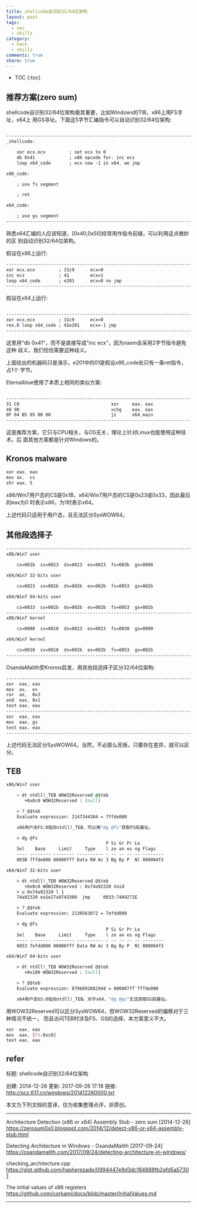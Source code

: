 ```yaml
---
title: shellcode自识别32/64位架构
layout: post
tags:
  - sec
  - skills
category: 
  - hack
  - skills
comments: true
share: true
---
```


* TOC
{:toc}

<!--more-->



## 推荐方案(zero sum)

shellcode自识别32/64位架构极其重要，比如Windows的TIB，x86上用FS寻址，x64上
用GS寻址。下面这5字节汇编指令可以自动识别32/64位架构:

```css

--------------------------------------------------------------------------
_shellcode:

    xor ecx,ecx         ; set ecx to 0
    db 0x41             ; x86 opcode for: inc ecx
    loop x64_code       ; ecx now -1 in x64, we jmp

x86_code:

    ; use fs segment

    ; ret

x64_code:

    ; use gs segment
--------------------------------------------------------------------------
```

熟悉x64汇编的人应该知道，[0x40,0x50]经常用作指令前缀，可以利用这点微妙的区
别自动识别32/64位架构。

假设在x86上运行:

```css
--------------------------------------------------------------------------
xor ecx,ecx         ; 31c9      ecx=0
inc ecx             ; 41        ecx=1
loop x64_code       ; e201      ecx=0 no jmp
--------------------------------------------------------------------------

```

假设在x64上运行:

```css

--------------------------------------------------------------------------
xor ecx,ecx         ; 31c9      ecx=0
rex.B loop x64_code ; 41e201    ecx=-1 jmp
--------------------------------------------------------------------------

```

这里用"db 0x41"，而不是直接写成"inc ecx"，因为nasm会采用2字节指令避免这种
歧义，我们恰恰需要这种歧义。

上面给出的机器码只是演示，e201中的01是假设x86_code处只有一条ret指令，占1个
字节。

Eternalblue使用了本质上相同的类似方案:

```css

--------------------------------------------------------------------------
31 C0                                   xor     eax, eax
40 90                                   xchg    eax, eax
0F 84 B5 05 00 00                       jz      x64_main
--------------------------------------------------------------------------

```

这是推荐方案，它只与CPU相关，与OS无关，理论上针对Linux也能使用这种技术。后
面其他方案都是针对Windows的。

## Kronos malware

```css
xor eax, eax
mov ax,  cs
shr eax, 5
```

x86/Win7用户态的CS是0x1B，x64/Win7用户态的CS是0x23或0x33，因此最后的eax为0
时表示x86，为1时表示x64。

上述代码只适用于用户态，且无法区分SysWOW64。

## 其他段选择子

```css
--------------------------------------------------------------------------
x86/Win7 user

    cs=001b  ss=0023  ds=0023  es=0023  fs=003b  gs=0000

x64/Win7 32-bits user

    cs=0023  ss=002b  ds=002b  es=002b  fs=0053  gs=002b

x64/Win7 64-bits user

    cs=0033  ss=002b  ds=002b  es=002b  fs=0053  gs=002b
--------------------------------------------------------------------------
x86/Win7 kernel

    cs=0008  ss=0010  ds=0023  es=0023  fs=0030  gs=0000

x64/Win7 kernel

    cs=0010  ss=0018  ds=002b  es=002b  fs=0053  gs=002b
--------------------------------------------------------------------------

```

OsandaMalith受Kronos启发，用其他段选择子区分32/64位架构:

```css
--------------------------------------------------------------------------
xor  eax, eax
mov  ax,  es
ror  ax,  0x3
and  eax, 0x1
test eax, eax
--------------------------------------------------------------------------
xor  eax, eax
mov  eax, gs
test eax, eax
--------------------------------------------------------------------------

```

上述代码无法区分SysWOW64。当然，不必那么死板，只要存在差异，就可以区分。

## TEB

```css
x86/Win7 user

    > dt ntdll!_TEB WOW32Reserved @$teb
       +0x0c0 WOW32Reserved : (null)

    > ? @$teb
    Evaluate expression: 2147344384 = 7ffde000

    x86用户态FS:0指向ntdll!_TEB，可以用"dg @fs"获取FS段基址。

    > dg @fs
                                      P Si Gr Pr Lo
    Sel    Base     Limit     Type    l ze an es ng Flags
    ---- -------- -------- ---------- - -- -- -- -- --------
    003B 7ffde000 00000fff Data RW Ac 3 Bg By P  Nl 000004f3

x64/Win7 32-bits user

    > dt ntdll!_TEB WOW32Reserved @$teb
       +0x0c0 WOW32Reserved : 0x74a92320 Void
    > u 0x74a92320 l 1
    74a92320 ea1e27a9743300  jmp     0033:74A9271E

    > ? @$teb
    Evaluate expression: 2130563072 = 7efdd000

    > dg @fs
                                      P Si Gr Pr Lo
    Sel    Base     Limit     Type    l ze an es ng Flags
    ---- -------- -------- ---------- - -- -- -- -- --------
    0053 7efdd000 00000fff Data RW Ac 3 Bg By P  Nl 000004f3

x64/Win7 64-bits user

    > dt ntdll!_TEB WOW32Reserved @$teb
       +0x100 WOW32Reserved : (null)

    > ? @$teb
    Evaluate expression: 8796092882944 = 000007ff`fffde000

    x64用户态GS:0指向ntdll!_TEB。对于x64，"dg @gs"无法获取GS段基址。

```

用WOW32Reserved可以区分SysWOW64，但WOW32Reserved的偏移对于三种情况不统一，
而且访问TEB时涉及FS、GS的选择，本方案意义不大。

```css
xor  eax, eax
mov  eax, [FS:0xc0]
test eax, eax
```

## refer

标题: shellcode自识别32/64位架构

创建: 2014-12-26
更新: 2017-09-26 17:18
链接: http://scz.617.cn/windows/201412260000.txt


本文为下列文档的意译，仅为收集整理点评，非原创。

--------------------------------------------------------------------------
Architecture Detection (x86 or x64) Assembly Stub - zero sum [2014-12-26]
https://zerosum0x0.blogspot.com/2014/12/detect-x86-or-x64-assembly-stub.html

Detecting Architecture in Windows - OsandaMalith [2017-09-24]
https://osandamalith.com/2017/09/24/detecting-architecture-in-windows/

checking_architecture.cpp
https://gist.github.com/hasherezade/0994447e9d3dc184888fb2afd5a57301

The initial values of x86 registers
https://github.com/corkami/docs/blob/master/InitialValues.md

--------------------------------------------------------------------------